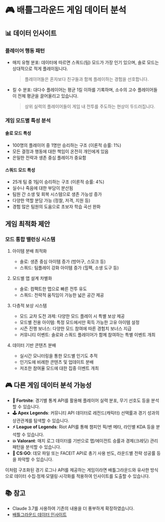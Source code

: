 # 🎮 배틀그라운드 게임 데이터 분석

## 📊 데이터 인사이트

### 플레이어 행동 패턴

- 매치 유형 분포: 데이터에 따르면 스쿼드(팀) 모드가 가장 인기 있으며, 솔로 모드는 상대적으로 적게 플레이됩니다.
  > 플레이어들은 혼자보다 친구들과 함께 플레이하는 경험을 선호합니다.

- 킬 수 분포: 대다수 플레이어는 평균 1킬 이하를 기록하며, 소수의 고수 플레이어들이 전체 평균을 끌어올리고 있습니다.
  > 상위 실력의 플레이어들이 게임 내 전투를 주도하는 현상이 두드러집니다.

### 게임 모드별 특성 분석

#### 솔로 모드 특성
- 100명의 플레이어 중 1명만 승리하는 구조 (이론적 승률: 1%)  
- 모든 결정과 행동에 대한 책임이 온전히 개인에게 있음
- 은밀한 전략과 생존 중심 플레이가 중요함

#### 스쿼드 모드 특성
- 25개 팀 중 1팀이 승리하는 구조 (이론적 승률: 4%)  
- 실수나 죽음에 대한 부담이 분산됨
- 팀원 간 소생 및 회복 시스템으로 생존 가능성 증가
- 다양한 역할 분담 가능 (정찰, 저격, 지원 등)
- 경험 많은 팀원의 도움으로 초보자 학습 곡선 완화

## 게임 최적화 제안

### 모드 통합 밸런싱 시스템

1. 아이템 분배 최적화
   - 솔로: 생존 중심 아이템 증가 (방어구, 스모크 등)
   - 스쿼드: 팀플레이 강화 아이템 증가 (힐팩, 소생 도구 등)

2. 모드별 맵 설계 차별화
   - 솔로: 컴팩트한 맵으로 빠른 전투 유도
   - 스쿼드: 전략적 움직임이 가능한 넓은 공간 제공

3. 다층적 보상 시스템
   - 모드 교차 도전 과제: 다양한 모드 플레이 시 특별 보상 제공
   - 모드별 전용 아이템: 특정 모드에서만 획득 가능한 고유 아이템 설정
   - 시즌 진행 보너스: 다양한 모드 참여에 따른 경험치 보너스 지급
   - 커뮤니티 이벤트: 솔로와 스쿼드 플레이어가 함께 참여하는 특별 이벤트 개최

4. 데이터 기반 콘텐츠 분배
   - 실시간 모니터링을 통한 모드별 인기도 추적
   - 인기도에 비례한 콘텐츠 및 업데이트 분배
   - 저조한 참여율 모드에 대한 집중 이벤트 개최

## 🎮 다른 게임 데이터 분석 가능성

- **👾 Fortnite**: 경기별 통계 API를 활용해 플레이어 실력 분포, 무기 선호도 등을 분석할 수 있습니다.
- **🕹️ Apex Legends**: 커뮤니티 API 데이터로 레전드(캐릭터) 선택률과 경기 성과의 상관관계를 탐색할 수 있습니다.
- **⚡ League of Legends**: Riot API를 통해 챔피언 픽/밴 메타, 라인별 KDA 등을 분석할 수 있습니다.
- **💥 Valorant**: 매치 로그 데이터를 기반으로 맵/에이전트 승률과 경제(크레딧) 관리 패턴을 분석할 수 있습니다.
- **🔫 CS:GO**: 데모 파일 또는 FACEIT API로 총기 사용 빈도, 라운드별 전략 성공률 등을 파악할 수 있습니다.

이처럼 구조화된 경기 로그나 API를 제공하는 게임이라면 배틀그라운드와 유사한 방식으로 데이터 수집·정제·모델링·시각화를 적용하여 인사이트를 도출할 수 있습니다.

## 📚 참고

- Claude 3.7를 사용하여 기존의 내용을 더 풍부하게 확장하였습니다.
- [배틀그라운드 데이터 인사이트](https://jiazzang.tistory.com/12)